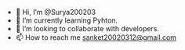 - 👋 Hi, I’m @Surya200203
- 🌱 I’m currently learning Pyhton.
- 💞️ I’m looking to collaborate with developers.
- 📫 How to reach me sanket20020312@gmail.com

<!---
Surya200203/Surya200203 is a ✨ special ✨ repository because its `README.md` (this file) appears on your GitHub profile.
You can click the Preview link to take a look at your changes.
--->
